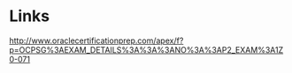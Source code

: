 # Links

http://www.oraclecertificationprep.com/apex/f?p=OCPSG%3AEXAM_DETAILS%3A%3A%3ANO%3A%3AP2_EXAM%3A1Z0-071
